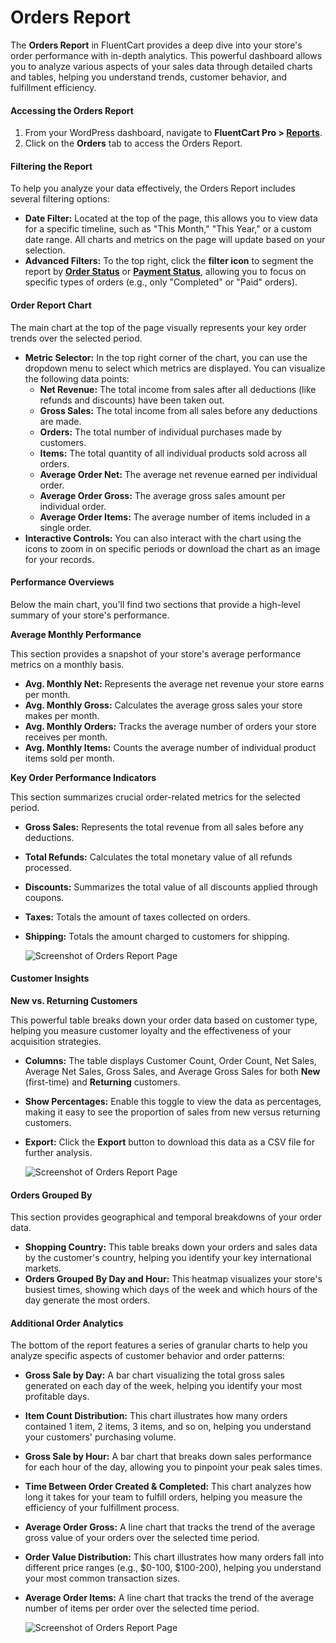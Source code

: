 # Orders Report

The **Orders Report** in FluentCart provides a deep dive into your store's order performance with in-depth analytics. This powerful dashboard allows you to analyze various aspects of your sales data through detailed charts and tables, helping you understand trends, customer behavior, and fulfillment efficiency.

#### Accessing the Orders Report

1. From your WordPress dashboard, navigate to **FluentCart Pro > [Reports](/guide/reporting-analytics/reports-dashboard-overview.md)**.
2. Click on the **Orders** tab to access the Orders Report.

#### Filtering the Report

To help you analyze your data effectively, the Orders Report includes several filtering options:

* **Date Filter:** Located at the top of the page, this allows you to view data for a specific timeline, such as "This Month," "This Year," or a custom date range. All charts and metrics on the page will update based on your selection.
* **Advanced Filters:** To the top right, click the **filter icon** to segment the report by **[Order Status](/guide/store-management/understanding-statuses.md)** or **[Payment Status](/guide/store-management/understanding-statuses.md)**, allowing you to focus on specific types of orders (e.g., only "Completed" or "Paid" orders).

#### Order Report Chart

The main chart at the top of the page visually represents your key order trends over the selected period.

* **Metric Selector:** In the top right corner of the chart, you can use the dropdown menu to select which metrics are displayed. You can visualize the following data points:
    * **Net Revenue:** The total income from sales after all deductions (like refunds and discounts) have been taken out.
    * **Gross Sales:** The total income from all sales before any deductions are made.
    * **Orders:** The total number of individual purchases made by customers.
    * **Items:** The total quantity of all individual products sold across all orders.
    * **Average Order Net:** The average net revenue earned per individual order.
    * **Average Order Gross:** The average gross sales amount per individual order.
    * **Average Order Items:** The average number of items included in a single order.
* **Interactive Controls:** You can also interact with the chart using the icons to zoom in on specific periods or download the chart as an image for your records.

#### Performance Overviews

Below the main chart, you'll find two sections that provide a high-level summary of your store's performance.

**Average Monthly Performance**

This section provides a snapshot of your store's average performance metrics on a monthly basis.

* **Avg. Monthly Net:** Represents the average net revenue your store earns per month.
* **Avg. Monthly Gross:** Calculates the average gross sales your store makes per month.
* **Avg. Monthly Orders:** Tracks the average number of orders your store receives per month.
* **Avg. Monthly Items:** Counts the average number of individual product items sold per month.

**Key Order Performance Indicators**

This section summarizes crucial order-related metrics for the selected period.

* **Gross Sales:** Represents the total revenue from all sales before any deductions.
* **Total Refunds:** Calculates the total monetary value of all refunds processed.
* **Discounts:** Summarizes the total value of all discounts applied through coupons.
* **Taxes:** Totals the amount of taxes collected on orders.
* **Shipping:** Totals the amount charged to customers for shipping.

   ![Screenshot of Orders Report Page](/images/reporting-analytics/orders-report.png)

#### Customer Insights

**New vs. Returning Customers**

This powerful table breaks down your order data based on customer type, helping you measure customer loyalty and the effectiveness of your acquisition strategies.

* **Columns:** The table displays Customer Count, Order Count, Net Sales, Average Net Sales, Gross Sales, and Average Gross Sales for both **New** (first-time) and **Returning** customers.
* **Show Percentages:** Enable this toggle to view the data as percentages, making it easy to see the proportion of sales from new versus returning customers.
* **Export:** Click the **Export** button to download this data as a CSV file for further analysis.

   ![Screenshot of Orders Report Page](/images/reporting-analytics/orders-group-by.png)


#### Orders Grouped By

This section provides geographical and temporal breakdowns of your order data.

* **Shopping Country:** This table breaks down your orders and sales data by the customer's country, helping you identify your key international markets.
* **Orders Grouped By Day and Hour:** This heatmap visualizes your store's busiest times, showing which days of the week and which hours of the day generate the most orders.

#### Additional Order Analytics

The bottom of the report features a series of granular charts to help you analyze specific aspects of customer behavior and order patterns:

* **Gross Sale by Day:** A bar chart visualizing the total gross sales generated on each day of the week, helping you identify your most profitable days.
* **Item Count Distribution:** This chart illustrates how many orders contained 1 item, 2 items, 3 items, and so on, helping you understand your customers' purchasing volume.
* **Gross Sale by Hour:** A bar chart that breaks down sales performance for each hour of the day, allowing you to pinpoint your peak sales times.
* **Time Between Order Created & Completed:** This chart analyzes how long it takes for your team to fulfill orders, helping you measure the efficiency of your fulfillment process.
* **Average Order Gross:** A line chart that tracks the trend of the average gross value of your orders over the selected time period.
* **Order Value Distribution:** This chart illustrates how many orders fall into different price ranges (e.g., $0-100, $100-200), helping you understand your most common transaction sizes.
* **Average Order Items:** A line chart that tracks the trend of the average number of items per order over the selected time period.

   ![Screenshot of Orders Report Page](/images/reporting-analytics/orders-report-by.png)
